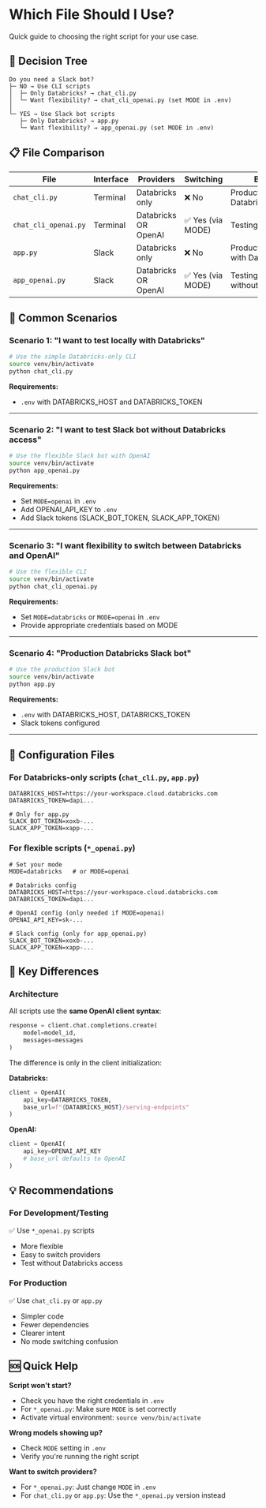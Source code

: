 # Which File Should I Use?

Quick guide to choosing the right script for your use case.

## 🎯 Decision Tree

```
Do you need a Slack bot?
├─ NO → Use CLI scripts
│  ├─ Only Databricks? → chat_cli.py
│  └─ Want flexibility? → chat_cli_openai.py (set MODE in .env)
│
└─ YES → Use Slack bot scripts
   ├─ Only Databricks? → app.py
   └─ Want flexibility? → app_openai.py (set MODE in .env)
```

## 📋 File Comparison

| File | Interface | Providers | Switching | Best For |
|------|-----------|-----------|-----------|----------|
| `chat_cli.py` | Terminal | Databricks only | ❌ No | Production use with Databricks |
| `chat_cli_openai.py` | Terminal | Databricks OR OpenAI | ✅ Yes (via MODE) | Testing/development |
| `app.py` | Slack | Databricks only | ❌ No | Production Slack bot with Databricks |
| `app_openai.py` | Slack | Databricks OR OpenAI | ✅ Yes (via MODE) | Testing Slack bot without Databricks |

## 🚀 Common Scenarios

### Scenario 1: "I want to test locally with Databricks"
```bash
# Use the simple Databricks-only CLI
source venv/bin/activate
python chat_cli.py
```

**Requirements:**
- `.env` with DATABRICKS_HOST and DATABRICKS_TOKEN

---

### Scenario 2: "I want to test Slack bot without Databricks access"
```bash
# Use the flexible Slack bot with OpenAI
source venv/bin/activate
python app_openai.py
```

**Requirements:**
- Set `MODE=openai` in `.env`
- Add OPENAI_API_KEY to `.env`
- Add Slack tokens (SLACK_BOT_TOKEN, SLACK_APP_TOKEN)

---

### Scenario 3: "I want flexibility to switch between Databricks and OpenAI"
```bash
# Use the flexible CLI
source venv/bin/activate
python chat_cli_openai.py
```

**Requirements:**
- Set `MODE=databricks` or `MODE=openai` in `.env`
- Provide appropriate credentials based on MODE

---

### Scenario 4: "Production Databricks Slack bot"
```bash
# Use the production Slack bot
source venv/bin/activate
python app.py
```

**Requirements:**
- `.env` with DATABRICKS_HOST, DATABRICKS_TOKEN
- Slack tokens configured

---

## 📝 Configuration Files

### For Databricks-only scripts (`chat_cli.py`, `app.py`)
```env
DATABRICKS_HOST=https://your-workspace.cloud.databricks.com
DATABRICKS_TOKEN=dapi...

# Only for app.py
SLACK_BOT_TOKEN=xoxb-...
SLACK_APP_TOKEN=xapp-...
```

### For flexible scripts (`*_openai.py`)
```env
# Set your mode
MODE=databricks   # or MODE=openai

# Databricks config
DATABRICKS_HOST=https://your-workspace.cloud.databricks.com
DATABRICKS_TOKEN=dapi...

# OpenAI config (only needed if MODE=openai)
OPENAI_API_KEY=sk-...

# Slack config (only for app_openai.py)
SLACK_BOT_TOKEN=xoxb-...
SLACK_APP_TOKEN=xapp-...
```

## 🔑 Key Differences

### Architecture
All scripts use the **same OpenAI client syntax**:
```python
response = client.chat.completions.create(
    model=model_id,
    messages=messages
)
```

The difference is only in the client initialization:

**Databricks:**
```python
client = OpenAI(
    api_key=DATABRICKS_TOKEN,
    base_url=f"{DATABRICKS_HOST}/serving-endpoints"
)
```

**OpenAI:**
```python
client = OpenAI(
    api_key=OPENAI_API_KEY
    # base_url defaults to OpenAI
)
```

## 💡 Recommendations

### For Development/Testing
✅ Use `*_openai.py` scripts
- More flexible
- Easy to switch providers
- Test without Databricks access

### For Production
✅ Use `chat_cli.py` or `app.py`
- Simpler code
- Fewer dependencies
- Clearer intent
- No mode switching confusion

## 🆘 Quick Help

**Script won't start?**
- Check you have the right credentials in `.env`
- For `*_openai.py`: Make sure `MODE` is set correctly
- Activate virtual environment: `source venv/bin/activate`

**Wrong models showing up?**
- Check `MODE` setting in `.env`
- Verify you're running the right script

**Want to switch providers?**
- For `*_openai.py`: Just change `MODE` in `.env`
- For `chat_cli.py` or `app.py`: Use the `*_openai.py` version instead

